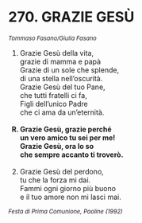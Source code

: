 # 270. GRAZIE GESÙ

<sub><i>Tommaso Fasano/Giulia Fasano</i></sub>
<ol>
	<li>Grazie Gesù della vita,<br>
		grazie di mamma e papà<br>
		Grazie di un sole che splende,<br>
		di una stella nell’oscurità.<br>
		Grazie Gesù del tuo Pane,<br>
		che tutti fratelli ci fa,<br>
		Figli dell’unico Padre<br>
		che ci ama da un’eternità.</li><br>
	<b><li type="A" value="18">Grazie Gesù, grazie perché<br>
		un vero amico tu sei per me!<br>
		Grazie Gesù, ora lo so<br>
		che sempre accanto ti troverò.</li></b><br>
	<li value="2">Grazie Gesù del perdono,<br>
		tu che la forza mi dai.<br>
		Fammi ogni giorno più buono<br>
		e il tuo amore non mi lasci mai.</li>
</ol>
<sub><i>Festa di Prima Comunione, Paoline (1992)</i></sub>
